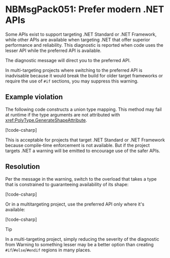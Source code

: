 # NBMsgPack051: Prefer modern .NET APIs

Some APIs exist to support targeting .NET Standard or .NET Framework, while other APIs are available when targeting .NET that offer superior performance and reliability.
This diagnostic is reported when code uses the lesser API while the preferred API is available.

The diagnostic message will direct you to the preferred API.

In multi-targeting projects where switching to the preferred API is inadvisable because it would break the build for older target frameworks or require the use of `#if` sections, you may suppress this warning.

## Example violation

The following code constructs a union type mapping.
This method may fail at runtime if the type arguments are not attributed with <xref:PolyType.GenerateShapeAttribute>.

[!code-csharp[](../../samples/cs/AnalyzerDocs/NBMsgPack051.cs#Defective)]

This is acceptable for projects that target .NET Standard or .NET Framework because compile-time enforcement is not available.
But if the project targets .NET a warning will be emitted to encourage use of the safer APIs.

## Resolution

Per the message in the warning, switch to the overload that takes a type that is constrained to guaranteeing availability of its shape:

[!code-csharp[](../../samples/cs/AnalyzerDocs/NBMsgPack051.cs#SwitchFix)]

Or in a multitargeting project, use the preferred API only where it's available:

[!code-csharp[](../../samples/cs/AnalyzerDocs/NBMsgPack051.cs#MultiTargetingFix)]

> [!TIP]
> In a multi-targeting project, simply reducing the severity of the diagnostic from Warning to something lesser may be a better option than creating `#if`/`#else`/`#endif` regions in many places.
